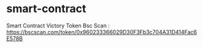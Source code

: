 # smart-contract
Smart Contract Victory Token
Bsc Scan : https://bscscan.com/token/0x960233366029D30F3Fb3c704A31D414Fac6E578B

